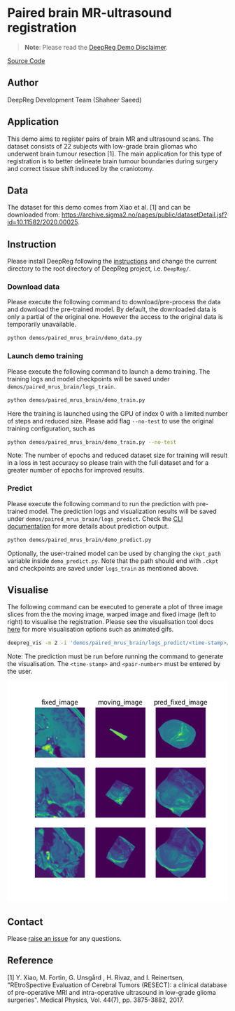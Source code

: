 # Paired brain MR-ultrasound registration

> **Note**: Please read the
> [DeepReg Demo Disclaimer](introduction.html#demo-disclaimer).

[Source Code](https://github.com/DeepRegNet/DeepReg/tree/main/demos/paired_mrus_brain)

## Author

DeepReg Development Team (Shaheer Saeed)

## Application

This demo aims to register pairs of brain MR and ultrasound scans. The dataset consists
of 22 subjects with low-grade brain gliomas who underwent brain tumour resection [1].
The main application for this type of registration is to better delineate brain tumour
boundaries during surgery and correct tissue shift induced by the craniotomy.

## Data

The dataset for this demo comes from Xiao et al. [1] and can be downloaded from:
https://archive.sigma2.no/pages/public/datasetDetail.jsf?id=10.11582/2020.00025.

## Instruction

Please install DeepReg following the [instructions](../getting_started/install.html) and
change the current directory to the root directory of DeepReg project, i.e. `DeepReg/`.

### Download data

Please execute the following command to download/pre-process the data and download the
pre-trained model. By default, the downloaded data is only a partial of the original
one. However the access to the original data is temporarily unavailable.

```bash
python demos/paired_mrus_brain/demo_data.py
```

### Launch demo training

Please execute the following command to launch a demo training. The training logs and
model checkpoints will be saved under `demos/paired_mrus_brain/logs_train`.

```bash
python demos/paired_mrus_brain/demo_train.py
```

Here the training is launched using the GPU of index 0 with a limited number of steps
and reduced size. Please add flag `--no-test` to use the original training
configuration, such as

```bash
python demos/paired_mrus_brain/demo_train.py --no-test
```

Note: The number of epochs and reduced dataset size for training will result in a loss
in test accuracy so please train with the full dataset and for a greater number of
epochs for improved results.

### Predict

Please execute the following command to run the prediction with pre-trained model. The
prediction logs and visualization results will be saved under
`demos/paired_mrus_brain/logs_predict`. Check the [CLI documentation](../docs/cli.html)
for more details about prediction output.

```bash
python demos/paired_mrus_brain/demo_predict.py
```

Optionally, the user-trained model can be used by changing the `ckpt_path` variable
inside `demo_predict.py`. Note that the path should end with `.ckpt` and checkpoints are
saved under `logs_train` as mentioned above.

## Visualise

The following command can be executed to generate a plot of three image slices from the
the moving image, warped image and fixed image (left to right) to visualise the
registration. Please see the visualisation tool docs
[here](https://github.com/DeepRegNet/DeepReg/blob/main/docs/source/docs/visualisation_tool.md)
for more visualisation options such as animated gifs.

```bash
deepreg_vis -m 2 -i 'demos/paired_mrus_brain/logs_predict/<time-stamp>/test/<pair-number>/moving_image.nii.gz, demos/paired_mrus_brain/logs_predict/<time-stamp>/test/<pair-number>/pred_fixed_image.nii.gz, demos/paired_mrus_brain/logs_predict/<time-stamp>/test/<pair-number>/fixed_image.nii.gz' --slice-inds '190, 128, 96' -s demos/paired_mrus_brain/logs_predict
```

Note: The prediction must be run before running the command to generate the
visualisation. The `<time-stamp>` and `<pair-number>` must be entered by the user.

![plot](../assets/paired_mrus_brain.png)

## Contact

Please [raise an issue](https://github.com/DeepRegNet/DeepReg/issues/new/choose) for any
questions.

## Reference

[1] Y. Xiao, M. Fortin, G. Unsgård , H. Rivaz, and I. Reinertsen, "REtroSpective
Evaluation of Cerebral Tumors (RESECT): a clinical database of pre-operative MRI and
intra-operative ultrasound in low-grade glioma surgeries". Medical Physics, Vol. 44(7),
pp. 3875-3882, 2017.
